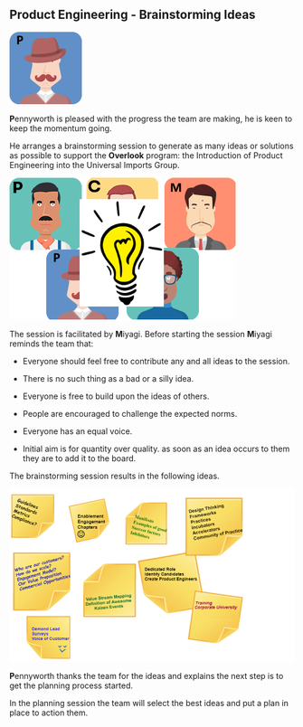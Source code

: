 ## Product Engineering - Brainstorming Ideas

![](assets/pennyworth.png)

**P**ennyworth is pleased with the progress the team are making, he is keen to keep the momentum going.

He arranges a brainstorming session to generate as many ideas or solutions as possible to support the **Overlook** program: the Introduction of Product Engineering into the Universal Imports Group.

![](assets/team-brainstorming.png)

The session is facilitated by **M**iyagi. Before starting the session **M**iyagi reminds the team that:

- Everyone should feel free to contribute any and all ideas to the session.

- There is no such thing as a bad or a silly idea.

- Everyone is free to build upon the ideas of others.

- People are encouraged to challenge the expected norms.

- Everyone has an equal voice.

- Initial aim is for quantity over quality. as soon as an idea occurs to them they are to add it to the board.

The brainstorming session results in the following ideas.

![](assets/pe-brainstorming.png)

**P**ennyworth thanks the team for the ideas and explains the next step is to get the planning process started.

In the planning session the team will select the best ideas and put a plan in place to action them.

